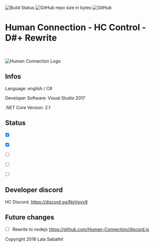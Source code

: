 ![Build Status](https://img.shields.io/badge/build-alpha-red.svg) ![GitHub repo size in bytes](https://img.shields.io/github/repo-size/badges/shields.svg) ![GitHub](https://img.shields.io/github/license/mashape/apistatus.svg) 
# Human Connection - HC Control - D#+ Rewrite
<br/>

![Human Connection Logo](https://human-connection.org/wp-content/uploads/2017/11/human-connection-logo.svg "Human Connection")

## Infos
Language: english / C#

Developer Software: Visual Studio 2017

.NET Core Version: 2.1

## Status
<span style="color: white; background-color: black;">

- [x] Rewrite User Commands

- [x] Rewrite Admin Commands

- [ ] First test run

- [ ] Adding extended features

- [ ] Compiling working version for HC

</span>


## Developer discord
HC Discord. https://discord.gg/NgVpvx9

## Future changes
- [ ] Rewrite to nodejs https://github.com/Human-Connection/discord.js


Copyright 2018 Lala Sabathil
